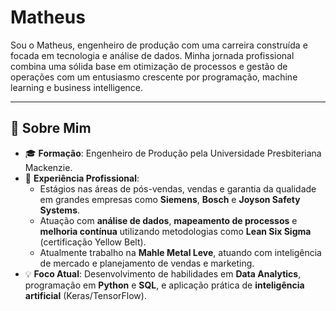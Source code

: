 # Matheus

Sou o Matheus, engenheiro de produção com uma carreira construída e focada em tecnologia e análise de dados. Minha jornada profissional combina uma sólida base em otimização de processos e gestão de operações com um entusiasmo crescente por programação, machine learning e business intelligence.

---

## 🌟 Sobre Mim

- 🎓 **Formação**: Engenheiro de Produção pela Universidade Presbiteriana Mackenzie.  
- 💼 **Experiência Profissional**:  
  - Estágios nas áreas de pós-vendas, vendas e garantia da qualidade em grandes empresas como **Siemens**, **Bosch** e **Joyson Safety Systems**.  
  - Atuação com **análise de dados**, **mapeamento de processos** e **melhoria contínua** utilizando metodologias como **Lean Six Sigma** (certificação Yellow Belt).
  - Atualmente trabalho na **Mahle Metal Leve**, atuando com inteligência de mercado e planejamento de vendas e marketing.
- 💡 **Foco Atual**: Desenvolvimento de habilidades em **Data Analytics**, programação em **Python** e **SQL**, e aplicação prática de **inteligência artificial** (Keras/TensorFlow).  
